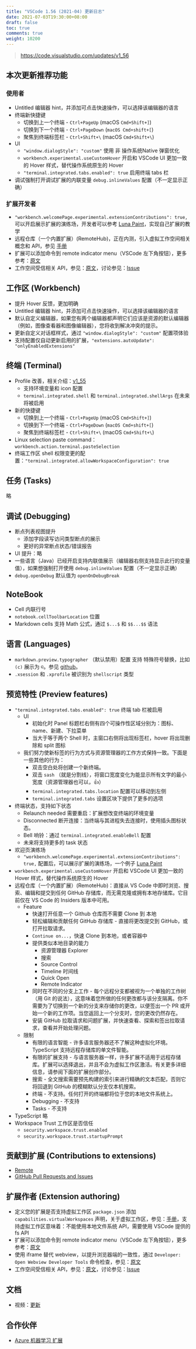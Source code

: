 ```yaml
---
title: "VSCode 1.56 (2021-04) 更新日志"
date: 2021-07-03T19:30:00+08:00
draft: false
toc: true
comments: true
weight: 10200
---
```


> https://code.visualstudio.com/updates/v1_56

## 本次更新推荐功能

### 使用者

* Untitled 编辑器 hint，并添加可点击快速操作，可以选择该编辑器的语言
* 终端新快捷键
    * 切换到上一个终端 - `Ctrl+PageUp` (macOS `Cmd+Shift+]`)
    * 切换到下一个终端 - `Ctrl+PageDown` (`macOS Cmd+shift+[`)
    * 聚焦到终端标签栏 - `Ctrl+Shift+\` (macOS `Cmd+Shift+\`)
* UI
    * `"window.dialogStyle": "custom"` 使用 非 操作系统Native 弹窗优化
    * `workbench.experimental.useCustomHover`  开启和 VSCode UI 更加一致的 Hover 样式，替代操作系统原生的 Hover
    * `"terminal.integrated.tabs.enabled": true` 启用终端 tabs 栏
* 调试强制打开调试扩展的内联变量 `debug.inlineValues` 配置（不一定显示正确）

### 扩展开发者

* `"workbench.welcomePage.experimental.extensionContributions": true,` 可以开启展示扩展的演练场，开发者可以参考 [Luna Paint](https://marketplace.visualstudio.com/items?itemName=Tyriar.luna-paint)，实现自己扩展的教学
* 远程仓库（一个内置扩展）(RemoteHub)，正在内测，引入虚拟工作空间相关概念和 API，参见 [手册](https://github.com/microsoft/vscode/wiki/Virtual-Workspaces)
* 扩展可以添加命令到 remote indicator menu（VSCode 左下角按钮），更多参考：[原文](https://code.visualstudio.com/updates/v1_56#_remote-indicator-menu)
* 工作空间受信相关 API，参见：[原文](https://code.visualstudio.com/updates/v1_56#_workspace-trust-extension-api)，讨论参见：[Issue](https://github.com/microsoft/vscode/issues/120251)

## 工作区 (Workbench)

* 提升 Hover 反馈，更加明确
* Untitled 编辑器 hint，并添加可点击快速操作，可以选择该编辑器的语言
* 默认自定义编辑器，如果您有两个编辑器都声明它们应该是资源的默认编辑器（例如，图像查看器和图像编辑器），您将收到解决冲突的提示。
* 更新自定义对话框样式，通过 `"window.dialogStyle": "custom"` 配置项体验
* 支持配置仅自动更新启用的扩展，`"extensions.autoUpdate": "onlyEnabledExtensions"`

## 终端 (Terminal)

* Profile 改善，相关介绍：[v1_55](https://code.visualstudio.com/updates/v1_55#_terminal-profiles)
    * 支持环境变量和 icon 配置
    * `terminal.integrated.shell` 和 `terminal.integrated.shellArgs` 在未来将被启用
* 新的快捷键
    * 切换到上一个终端 - `Ctrl+PageUp` (macOS `Cmd+Shift+]`)
    * 切换到下一个终端 - `Ctrl+PageDown` (`macOS Cmd+shift+[`)
    * 聚焦到终端标签栏 - `Ctrl+Shift+\` (macOS `Cmd+Shift+\`)
* Linux selection paste command：`workbench.action.terminal.pasteSelection`
* 终端工作区 shell 权限变更的配置：`"terminal.integrated.allowWorkspaceConfiguration": true`

## 任务 (Tasks)

略

## 调试 (Debugging)

* 断点列表视图提升
    * 添加字段读写访问类型断点的展示
    * 更好的异常断点状态/错误报告
* UI 提升：略
* 一些语言（Java）已经开启支持内联值展示（编辑器右侧支持显示此行的变量值），如果想强制打开使用 `debug.inlineValues` 配置（不一定显示正确）
* `debug.openDebug` 默认值为 `openOnDebugBreak`

## NoteBook

* Cell 内联行号
* `notebook.cellToolbarLocation` 位置
* Markdown cells 支持 Math 公式，通过 `$...$` 和 `$$...$$` 语法

## 语言 (Languages)

* `markdown.preview.typographer` （默认禁用）配置 支持 特殊符号替换，比如 `(c)` 展示为 `©`。参见 [github](https://github.com/markdown-it/markdown-it/blob/master/lib/rules_core/replacements.js)。
* `.xsession` 和 `.xprofile` 被识别为 `shellscript` 类型

## 预览特性 (Preview features)

* `"terminal.integrated.tabs.enabled": true` 终端 tab 栏被启用
    * UI
        * 初始化时 Panel 标题栏右侧有四个可操作性区域分别为：图标、name、新建、下拉菜单
        * 当大于等于两个 Shell 时，主窗口右侧将出现标签栏，hover 将出现删除和 split 图标
    * 我们努力使新标签的行为方式与资源管理器的工作方式保持一致。下面是一些其他的行为：
        * 双击空白处将创建一个新终端。
        * 双击 `sash` （就是分割线），将窗口宽度变化为能显示所有文字的最小宽度（资源管理器也可以，👍）
        * `terminal.integrated.tabs.location` 配置可以移动到左侧
        * `terminal.integrated.tabs` 设置区块下提供了更多的选项
* 终端状态，支持如下状态
    * Relaunch needed 需要重启：扩展想改变终端的环境变量
    * Disconnected 断开连接：当终端与其进程失去连接时，使用插头图标状态。
    * Bell 响铃：通过 `terminal.integrated.enableBell` 配置
    * 未来将支持更多的 task 状态
* 欢迎页演练场
    * `"workbench.welcomePage.experimental.extensionContributions": true,` 配置后，可以展示扩展的演练场，一个例子 [Luna Paint](https://marketplace.visualstudio.com/items?itemName=Tyriar.luna-paint)
* `workbench.experimental.useCustomHover`  开启和 VSCode UI 更加一致的 Hover 样式，替代操作系统原生的 Hover
* 远程仓库（一个内置扩展）(RemoteHub)：直接从 VS Code 中即时浏览、搜索、编辑和提交到任何 GitHub 存储库，而无需克隆或拥有本地存储库。它目前仅在 VS Code 的 Insiders 版本中可用。
    * Feature
        * 快速打开任意一个 Github 仓库而不需要 Clone 到 本地
        * 轻松编辑和贡献任何 GitHub 存储库 - 直接将更改提交到 GitHub，或打开拉取请求。
        * `Continue on...`，快速 Clone 到本地，或者容器中
        * 提供类似本地目录的能力
            * 资源管理器 Explorer
            * 搜索
            * Source Control
            * Timeline 时间线
            * Quick Open
            * Remote Indicator
        * 同时在不同的分支上工作 - 每个远程分支都被视为一个单独的工作树（用 Git 的说法），这意味着您所做的任何更改都与该分支隔离。你不需要为了切换到一个新的分支来存储你的更改，以便签出一个 PR 或开始一个新的工作项。当您返回上一个分支时，您的更改仍然存在。
        * 安装 GitHub 拉取请求和问题扩展，并快速查看、探索和签出拉取请求，查看并开始处理问题。
    * 限制
        * 有限的语言智能 - 许多语言服务器还不了解这种虚拟化环境。 TypeScript 支持远程存储库的单文件智能。
        * 有限的扩展支持 - 与语言服务器一样，许多扩展不适用于远程存储库。扩展可以选择退出，并且不会为虚拟工作区激活。有关更多详细信息，请参阅下面的扩展创作部分。
        * 搜索 - 全文搜索需要预先构建的索引来进行精确的文本匹配，否则它将回退到 GitHub 的模糊默认分支仅本机搜索。
        * 终端 - 不支持。任何打开的终端都将位于您的本地文件系统上。
        * Debugging - 不支持
        * Tasks - 不支持
* TypeScript 略
* Workspace Trust 工作区是否信任
    * `security.workspace.trust.enabled`
    * `security.workspace.trust.startupPrompt`

## 贡献到扩展 (Contributions to extensions)

* [Remote](https://github.com/microsoft/vscode-docs/blob/main/remote-release-notes/v1_56.md)
* [GitHub Pull Requests and Issues](https://github.com/microsoft/vscode-pull-request-github/blob/main/CHANGELOG.md#0260)

## 扩展作者 (Extension authoring)

* 定义您的扩展是否支持虚拟工作区 `package.json` 添加 `capabilities.virtualWorkspaces` 声明，关于虚拟工作区，参见：[手册](https://github.com/microsoft/vscode/wiki/Virtual-Workspaces)，支持虚拟工作区意味着：不能使用本地文件系统 API，需要使用 VSCode 提供的 fs API
* 扩展可以添加命令到 remote indicator menu（VSCode 左下角按钮），更多参考：[原文](https://code.visualstudio.com/updates/v1_56#_remote-indicator-menu)
* 使用 iframe 替代 webview，以提升浏览器端的一致性，通过 `Developer: Open Webview Developer Tools` 命令检查，参见：[原文](https://code.visualstudio.com/updates/v1_56#_easier-inspecting-of-webviews)
* 工作空间受信相关 API，参见：[原文](https://code.visualstudio.com/updates/v1_56#_workspace-trust-extension-api)，讨论参见：[Issue](https://github.com/microsoft/vscode/issues/120251)

## 文档

* 视频：[更新](https://code.visualstudio.com/updates/v1_56#_updated-introductory-videos)

## 合作伙伴

* [Azure 机器学习 扩展](https://code.visualstudio.com/updates/v1_56#_azure-machine-learning)
